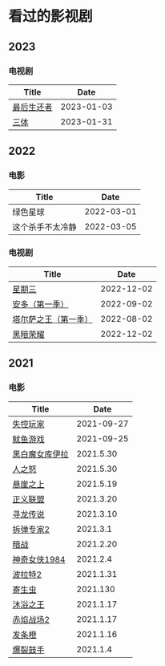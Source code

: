 # 看过的影视剧

## 2023

### 电视剧

| Title            | Date       |
| ---------------- | ---------- |
| [最后生还者](https://movie.douban.com/subject/25848328/)         | 2023-01-03 |
| [三体](https://movie.douban.com/subject/26647087/)         | 2023-01-31 |

## 2022

### 电影

| Title            | Date       |
| ---------------- | ---------- |
| 绿色星球         | 2022-03-01 |
| 这个杀手不太冷静 | 2022-03-05 |

### 电视剧

| Title            | Date       |
| ---------------- | ---------- |
| [星期三](https://movie.douban.com/subject/35364243/)         | 2022-12-02 |
| [安多（第一季）](https://movie.douban.com/subject/30376895/)         | 2022-09-02 |
| [塔尔萨之王（第一季）](https://movie.douban.com/subject/35814636/)         | 2022-08-02 |
| [黑暗荣耀](https://movie.douban.com/subject/35314632/)         | 2022-12-02 |

## 2021

### 电影

| Title                                                        | Date       |
| ------------------------------------------------------------ | ---------- |
| [失控玩家](https://movie.douban.com/subject/30337388/)       | 2021-09-27 |
| [鱿鱼游戏](https://movie.douban.com/subject/34812928/)       | 2021-09-25 |
| [黑白魔女库伊拉](https://movie.douban.com/subject/26703121) | 2021.5.30 |
| [人之怒](https://movie.douban.com/subject/27046740) | 2021.5.30 |
| [悬崖之上](https://movie.douban.com/subject/32493124/)       | 2021.5.19 |
| [正义联盟](https://movie.douban.com/subject/2158490/)        | 2021.3.20  |
| [寻龙传说](https://movie.douban.com/subject/34804147/?from=showing) | 2021.3.10  |
| [拆弹专家2](https://movie.douban.com/subject/30171424/?from=subject-page) | 2021.3.1   |
| [暗战](https://movie.douban.com/subject/1298898/)            | 2021.2.20  |
| [神奇女侠1984](https://movie.douban.com/subject/27073752/)   | 2021.2.4   |
| [波拉特2](https://movie.douban.com/subject/4135439/)         | 2021.1.31  |
| [寄生虫](https://movie.douban.com/subject/27010768/)         | 2021.130   |
| [沐浴之王](https://movie.douban.com/subject/34894753/)       | 2021.1.17  |
| [赤焰战场2](https://movie.douban.com/subject/7916027/)       | 2021.1.17  |
| [发条橙](https://movie.douban.com/subject/1292233/)          | 2021.1.16  |
| [爆裂鼓手](https://movie.douban.com/subject/25773932/)       | 2021.1.4   |
